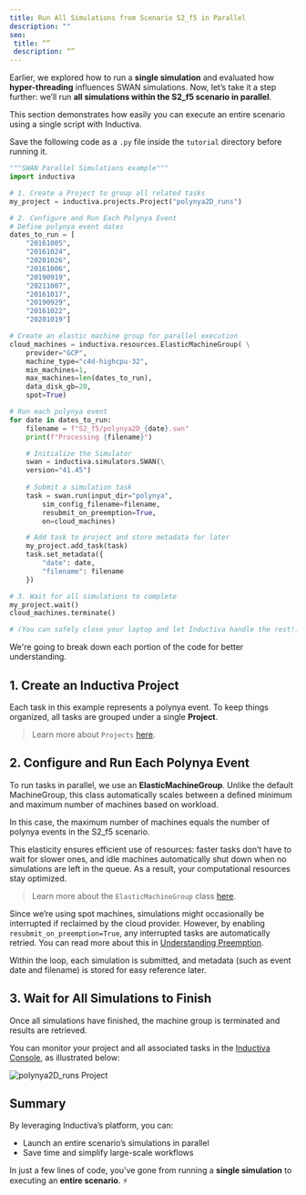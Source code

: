 ```yaml
---
title: Run All Simulations from Scenario S2_f5 in Parallel
description: ""
seo:
 title: “”
 description: “”
---
```


Earlier, we explored how to run a **single simulation** and evaluated how **hyper-threading** influences SWAN simulations.
Now, let’s take it a step further: we’ll run **all simulations within the S2_f5 scenario in parallel**. 

This section demonstrates how easily you can execute an entire scenario using a single script with Inductiva.

Save the following code as a `.py` file inside the `tutorial` directory before running it.

```python
"""SWAN Parallel Simulations example"""
import inductiva

# 1. Create a Project to group all related tasks
my_project = inductiva.projects.Project("polynya2D_runs")

# 2. Configure and Run Each Polynya Event
# Define polynya event dates
dates_to_run = [
    "20161005",
    "20161024",
    "20201026",
    "20161006",
    "20190919",
    "20211007",
    "20161017",
    "20190929",
    "20161022",
    "20201019"]

# Create an elastic machine group for parallel execution
cloud_machines = inductiva.resources.ElasticMachineGroup( \
    provider="GCP",
    machine_type="c4d-highcpu-32",
    min_machines=1,
    max_machines=len(dates_to_run),
    data_disk_gb=20,
    spot=True)

# Run each polynya event
for date in dates_to_run:
    filename = f"S2_f5/polynya2D_{date}.swn"
    print(f"Processing {filename}")

    # Initialize the Simulator
    swan = inductiva.simulators.SWAN(\
    version="41.45")
    
    # Submit a simulation task
    task = swan.run(input_dir="polynya",
        sim_config_filename=filename,
        resubmit_on_preemption=True,
        on=cloud_machines)

    # Add task to project and store metadata for later
    my_project.add_task(task)
    task.set_metadata({
        "date": date,
        "filename": filename
    })

# 3. Wait for all simulations to complete
my_project.wait()
cloud_machines.terminate()

# (You can safely close your laptop and let Inductiva handle the rest!)
```

We're going to break down each portion of the code for better understanding.

## 1. Create an Inductiva Project
Each task in this example represents a polynya event. To keep things organized, all tasks are grouped under a single **Project**.

> Learn more about `Projects` [here](/projects/index).

## 2. Configure and Run Each Polynya Event
To run tasks in parallel, we use an **ElasticMachineGroup**. Unlike the default MachineGroup, this class automatically scales between a defined minimum and maximum number of machines based on workload.

In this case, the maximum number of machines equals the number of polynya events in the S2_f5 scenario.

This elasticity ensures efficient use of resources: faster tasks don’t have to wait for slower ones, and idle machines automatically shut down when no simulations are left in the queue.
As a result, your computational resources stay optimized.

> Learn more about the `ElasticMachineGroup` class [here](machines/computational_resources/elasticgroup_class).

Since we’re using spot machines, simulations might occasionally be interrupted if reclaimed by the cloud provider. However, by enabling `resubmit_on_preemption=True`, any interrupted tasks are automatically retried. You can read more about this in [Understanding Preemption](machines/spot-machines#understanding-preemption).

Within the loop, each simulation is submitted, and metadata (such as event date and filename) is stored for easy reference later.

## 3. Wait for All Simulations to Finish
Once all simulations have finished, the machine group is terminated and results are retrieved.

You can monitor your project and all associated tasks in the [Inductiva Console](https://console.inductiva.ai/projects), as illustrated below:

![polynya2D_runs Project](swan/polynya2D_runs_project.png)

## Summary
By leveraging Inductiva’s platform, you can:
- Launch an entire scenario’s simulations in parallel
- Save time and simplify large-scale workflows

In just a few lines of code, you’ve gone from running a **single simulation** to executing an **entire scenario**. ⚡️